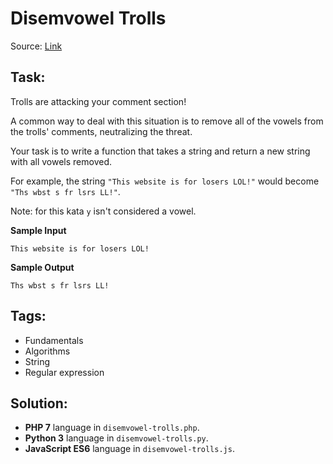 # Disemvowel Trolls

Source: [Link](https://www.codewars.com/kata/52fba66badcd10859f00097e/train/javascript)

## Task:

Trolls are attacking your comment section!

A common way to deal with this situation is to remove all of the vowels from the trolls' comments, neutralizing 
the threat.

Your task is to write a function that takes a string and return a new string with all vowels removed.

For example, the string `"This website is for losers LOL!"` would become `"Ths wbst s fr lsrs LL!"`.

Note: for this kata `y` isn't considered a vowel.

**Sample Input**

```
This website is for losers LOL!
```

**Sample Output**
```
Ths wbst s fr lsrs LL!
```

## Tags:

* Fundamentals
* Algorithms
* String
* Regular expression

## Solution:

* **PHP 7** language in `disemvowel-trolls.php`.
* **Python 3** language in `disemvowel-trolls.py`.
* **JavaScript ES6** language in `disemvowel-trolls.js`.